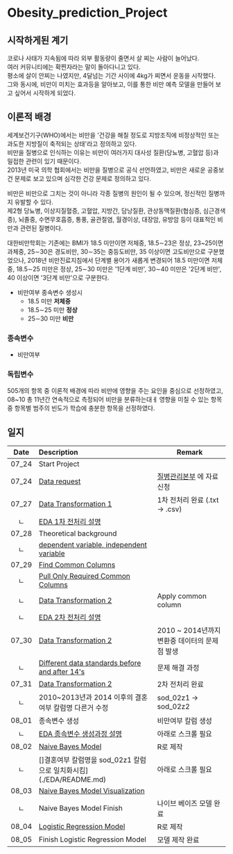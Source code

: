 # Obesity_prediction_Project

## 시작하게된 계기
코로나 사태가 지속됨에 따라 외부 활동량이 줄면서 살 찌는 사람이 늘어났다.<br>
여러 커뮤니티에는 확찐자라는 말이 돌아다니고 있다.<br>
평소에 살이 안찌는 나였지만, 4달넘는 기간 사이에 4kg가 찌면서 운동을 시작했다.<br>
그와 동시에, 비만이 미치는 효과등을 알아보고, 이를 통한 비만 예측 모델을 만들어 보고 싶어서 시작하게 되었다.

## 이론적 배경
세계보건기구(WHO)에서는 비만을 '건강을 해칠 정도로 지방조직에 비정상적인 또는 과도한 지방질이 축적되는 상태'라고 정의하고 있다. <br>
비만을 질병으로 인식하는 이유는 비만이 여러가지 대사성 질환(당뇨병, 고혈압 등)과 밀접한 관련이 있기 때문이다.<br>
2013년 미국 의학 협회에서는 비만을 질병으로 공식 선언하였고, 비만은 새로운 공중보건 문제로 보고 있으며 심각한 건강 문제로 정의하고 있다.<br>


비만은 비만으로 그치는 것이 아니라 각종 질병의 원인이 될 수 있으며, 정신적인 질병까지 유발할 수 있다.<br>
제2형 당뇨병, 이상지질혈증, 고혈압, 지방간, 담낭질환, 관상동맥질환(협심증, 심근경색증), 뇌졸중, 수면무호흡증, 통풍, 골관절염, 월경이상, 대장암, 유방암 등이 대표적인 비만과 관련된 질병이다.

대한비만학회는 기존에는 BMI가 18.5 미만이면 저체중, 18.5∼23은 정상, 23~25이면 과체중, 25∼30은 경도비만, 30∼35는 중등도비만, 35 이상이면 고도비만으로 구분했었으나, 2018년 비만진료지침에서 단계별 용어가 새롭게 변경되어 18.5 미만이면 저체중, 18.5∼25 미만은 정상, 25∼30 미만은 '1단계 비만', 30∼40 미만은 '2단계 비만', 40 이상이면 '3단계 비만'으로 구분한다.
- 비만여부 종속변수 생성시
  - 18.5 미만 **저체중**
  - 18.5∼25 미만 **정상**
  - 25∼30 미만 **비만**

### 종속변수
- 비만여부
### 독립변수
505개의 항목 중 이론적 배경에 따라 비만에 영향을 주는 요인을 중심으로 선정하였고, 08~10 총 11년간 연속적으로 측정되어 비만을 분류하는대ㅔ 영향을 미칠 수 있는 항목 중 항목별 범주의 빈도가 학습에 충분한 항목을 선정하였다.

## 일지
|Date|Description|Remark|
|:---:|:---|---|
|07_24|Start Project||
|07_24|[Data request](./Progress_img/README.md)|[질병관리본부](https://chs.cdc.go.kr/chs/rdr/rdrInfoProcessMain.do) 에 자료신청|
|07_27|[Data Transformation 1](./EDA/1차_전처리)|1차 전처리 완료 (.txt -> .csv)|
|ㄴ|[EDA 1차 전처리 설명](./EDA)||
|07_28|Theoretical background||
|ㄴ|[dependent variable, independent variable](./EDA/README.md)||
|07_29|[Find Common Columns](./data/원시자료_이용지침서)||
|ㄴ|[Pull Only Required Common Columns](./data/README.md)||
|ㄴ|[Data Transformation 2](./EDA/2차_전처리)|Apply common column |
|ㄴ|[EDA 2차 전처리 설명](./EDA)||
|07_30|[Data Transformation 2](./EDA/2차_전처리)|2010 ~ 2014년까지 변환중 데이터의 문제점 발생|
|ㄴ|[Different data standards before and after 14's](https://github.com/cpprhtn/Obesity_prediction_Project/tree/master/data/Different_data%20_standards)|문제 해결 과정|
|07_31|[Data Transformation 2](./EDA/2차_전처리)|2차 전처리 완료|
|ㄴ|2010~2013년과 2014 이후의 결혼여부 칼럼명 다른거 수정|sod_02z1 -> sod_02z2|
|08_01|종속변수 생성|비만여부 칼럼 생성|
|ㄴ|[EDA 종속변수 생성과정 설명](./EDA)|아래로 스크롤 필요|
|08_02|[Naive Bayes Model](./Predict_Model)|R로 제작|
|ㄴ|[]결혼여부 칼럼명을 sod_02z1 칼럼으로 일치화시킴](./EDA/README.md)|아래로 스크롤 필요|
|08_03|[Naive Bayes Model Visualization](./Predict_Model)||
|ㄴ|Naive Bayes Model Finish|나이브 베이즈 모델 완료|
|08_04|[Logistic Regression Model](./Predict_Model)|R로 제작|
|08_05|Finish Logistic Regression Model|모델 제작 완료|
